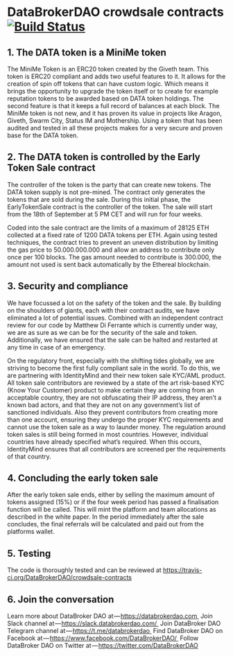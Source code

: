# DataBrokerDAO crowdsale contracts [![Build Status](https://travis-ci.org/DataBrokerDAO/crowdsale-contracts.svg?branch=master)](https://travis-ci.org/DataBrokerDAO/crowdsale-contracts)

## 1. The DATA token is a MiniMe token
The MiniMe Token is an ERC20 token created by the Giveth team. This token is ERC20 compliant and adds two useful features to it. It allows for the creation of spin off tokens that can have custom logic. Which means it brings the opportunity to upgrade the token itself or to create for example reputation tokens to be awarded based on DATA token holdings. The second feature is that it keeps a full record of balances at each block. The MiniMe token is not new, and it has proven its value in projects like Aragon, Giveth, Swarm City, Status IM and Mothership. Using a token that has been audited and tested in all these projects makes for a very secure and proven base for the DATA token.

## 2. The DATA token is controlled by the Early Token Sale contract
The controller of the token is the party that can create new tokens. The DATA token supply is not pre-mined. The contract only generates the tokens that are sold during the sale. During this initial phase, the EarlyTokenSale contract is the controller of the token. The sale will start from the 18th of September at 5 PM CET and will run for four weeks.

Coded into the sale contract are the limits of a maximum of 28125 ETH collected at a fixed rate of 1200 DATA tokens per ETH. Again using tested techniques, the contract tries to prevent an uneven distribution by limiting the gas price to 50.000.000.000 and allow an address to contribute only once per 100 blocks. The gas amount needed to contribute is 300.000, the amount not used is sent back automatically by the Ethereal blockchain.

## 3. Security and compliance
We have focussed a lot on the safety of the token and the sale. By building on the shoulders of giants, each with their contract audits, we have eliminated a lot of potential issues. Combined with an independent contract review for our code by Matthew Di Ferrante which is currently under way, we are as sure as we can be for the security of the sale and token. Additionally, we have ensured that the sale can be halted and restarted at any time in case of an emergency.

On the regulatory front, especially with the shifting tides globally, we are striving to become the first fully compliant sale in the world. To do this, we are partnering with IdentityMind and their new token sale KYC/AML product. All token sale contributors are reviewed by a state of the art risk-based KYC (Know Your Customer) product to make certain they are coming from an acceptable country, they are not obfuscating their IP address, they aren’t a known bad actors, and that they are not on any government’s list of sanctioned individuals. Also they prevent contributors from creating more than one account, ensuring they undergo the proper KYC requirements and cannot use the token sale as a way to launder money. The regulation around token sales is still being formed in most countries. However, individual countries have already specified what’s required. When this occurs, IdentityMind ensures that all contributors are screened per the requirements of that country.

## 4. Concluding the early token sale
After the early token sale ends, either by selling the maximum amount of tokens assigned (15%) or if the four week period has passed a finalisation function will be called. This will mint the platform and team allocations as described in the white paper. In the period immediately after the sale concludes, the final referrals will be calculated and paid out from the platforms wallet.

## 5. Testing

The code is thoroughly tested and can be reviewed at https://travis-ci.org/DataBrokerDAO/crowdsale-contracts

## 6. Join the conversation

Learn more about DataBroker DAO at — https://databrokerdao.com 
Join Slack channel at — https://slack.databrokerdao.com/ 
Join DataBroker DAO Telegram channel at — https://t.me/databrokerdao 
Find DataBroker DAO on Facebook at — https://www.facebook.com/DataBrokerDAO/ 
Follow DataBroker DAO on Twitter at — https://twitter.com/DataBrokerDAO